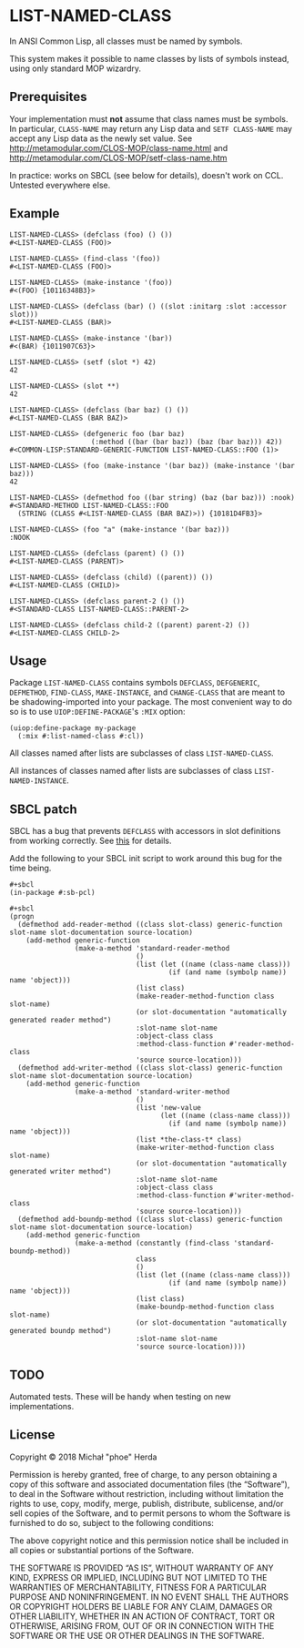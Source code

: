 # LIST-NAMED-CLASS

In ANSI Common Lisp, all classes must be named by symbols.

This system makes it possible to name classes by lists of symbols instead, using
only standard MOP wizardry.

## Prerequisites

Your implementation must **not** assume that class names must be symbols. In
particular, `CLASS-NAME` may return any Lisp data and `SETF CLASS-NAME` may
accept any Lisp data as the newly set value. See
http://metamodular.com/CLOS-MOP/class-name.html and
http://metamodular.com/CLOS-MOP/setf-class-name.htm

In practice: works on SBCL (see below for details), doesn't work on CCL.
Untested everywhere else.

## Example

```common-lisp
LIST-NAMED-CLASS> (defclass (foo) () ())
#<LIST-NAMED-CLASS (FOO)>

LIST-NAMED-CLASS> (find-class '(foo))
#<LIST-NAMED-CLASS (FOO)>

LIST-NAMED-CLASS> (make-instance '(foo))
#<(FOO) {10116348B3}>

LIST-NAMED-CLASS> (defclass (bar) () ((slot :initarg :slot :accessor slot)))
#<LIST-NAMED-CLASS (BAR)>

LIST-NAMED-CLASS> (make-instance '(bar))
#<(BAR) {1011907C63}>

LIST-NAMED-CLASS> (setf (slot *) 42)
42

LIST-NAMED-CLASS> (slot **)
42

LIST-NAMED-CLASS> (defclass (bar baz) () ())
#<LIST-NAMED-CLASS (BAR BAZ)>

LIST-NAMED-CLASS> (defgeneric foo (bar baz)
                    (:method ((bar (bar baz)) (baz (bar baz))) 42))
#<COMMON-LISP:STANDARD-GENERIC-FUNCTION LIST-NAMED-CLASS::FOO (1)>

LIST-NAMED-CLASS> (foo (make-instance '(bar baz)) (make-instance '(bar baz)))
42

LIST-NAMED-CLASS> (defmethod foo ((bar string) (baz (bar baz))) :nook)
#<STANDARD-METHOD LIST-NAMED-CLASS::FOO
  (STRING (CLASS #<LIST-NAMED-CLASS (BAR BAZ)>)) {10181D4FB3}>

LIST-NAMED-CLASS> (foo "a" (make-instance '(bar baz)))
:NOOK

LIST-NAMED-CLASS> (defclass (parent) () ())
#<LIST-NAMED-CLASS (PARENT)>

LIST-NAMED-CLASS> (defclass (child) ((parent)) ())
#<LIST-NAMED-CLASS (CHILD)>

LIST-NAMED-CLASS> (defclass parent-2 () ())
#<STANDARD-CLASS LIST-NAMED-CLASS::PARENT-2>

LIST-NAMED-CLASS> (defclass child-2 ((parent) parent-2) ())
#<LIST-NAMED-CLASS CHILD-2>
```

## Usage

Package `LIST-NAMED-CLASS` contains symbols `DEFCLASS`, `DEFGENERIC`,
`DEFMETHOD`, `FIND-CLASS`, `MAKE-INSTANCE`, and `CHANGE-CLASS` that are meant to
be shadowing-imported into your package. The most convenient way to do so is to
use `UIOP:DEFINE-PACKAGE`'s `:MIX` option:

```
(uiop:define-package my-package
  (:mix #:list-named-class #:cl))
```

All classes named after lists are subclasses of class `LIST-NAMED-CLASS`.

All instances of classes named after lists are subclasses of class
`LIST-NAMED-INSTANCE`.

## SBCL patch

SBCL has a bug that prevents `DEFCLASS` with accessors in slot definitions from
working correctly.
See [this](https://bugs.launchpad.net/sbcl/+bug/1796568) for details.

Add the following to your SBCL init script to work around this bug for the time
being.

```common-lisp
#+sbcl
(in-package #:sb-pcl)

#+sbcl
(progn
  (defmethod add-reader-method ((class slot-class) generic-function slot-name slot-documentation source-location)
    (add-method generic-function
                (make-a-method 'standard-reader-method
                               ()
                               (list (let ((name (class-name class)))
                                       (if (and name (symbolp name)) name 'object)))
                               (list class)
                               (make-reader-method-function class slot-name)
                               (or slot-documentation "automatically generated reader method")
                               :slot-name slot-name
                               :object-class class
                               :method-class-function #'reader-method-class
                               'source source-location)))
  (defmethod add-writer-method ((class slot-class) generic-function slot-name slot-documentation source-location)
    (add-method generic-function
                (make-a-method 'standard-writer-method
                               ()
                               (list 'new-value
                                     (let ((name (class-name class)))
                                       (if (and name (symbolp name)) name 'object)))
                               (list *the-class-t* class)
                               (make-writer-method-function class slot-name)
                               (or slot-documentation "automatically generated writer method")
                               :slot-name slot-name
                               :object-class class
                               :method-class-function #'writer-method-class
                               'source source-location)))
  (defmethod add-boundp-method ((class slot-class) generic-function slot-name slot-documentation source-location)
    (add-method generic-function
                (make-a-method (constantly (find-class 'standard-boundp-method))
                               class
                               ()
                               (list (let ((name (class-name class)))
                                       (if (and name (symbolp name)) name 'object)))
                               (list class)
                               (make-boundp-method-function class slot-name)
                               (or slot-documentation "automatically generated boundp method")
                               :slot-name slot-name
                               'source source-location))))

```

## TODO

Automated tests. These will be handy when testing on new implementations.

## License

Copyright © 2018 Michał "phoe" Herda

Permission is hereby granted, free of charge, to any person
obtaining a copy of this software and associated documentation
files (the “Software”), to deal in the Software without
restriction, including without limitation the rights to use,
copy, modify, merge, publish, distribute, sublicense, and/or sell
copies of the Software, and to permit persons to whom the
Software is furnished to do so, subject to the following
conditions:

The above copyright notice and this permission notice shall be
included in all copies or substantial portions of the Software.

THE SOFTWARE IS PROVIDED “AS IS”, WITHOUT WARRANTY OF ANY KIND,
EXPRESS OR IMPLIED, INCLUDING BUT NOT LIMITED TO THE WARRANTIES
OF MERCHANTABILITY, FITNESS FOR A PARTICULAR PURPOSE AND
NONINFRINGEMENT. IN NO EVENT SHALL THE AUTHORS OR COPYRIGHT
HOLDERS BE LIABLE FOR ANY CLAIM, DAMAGES OR OTHER LIABILITY,
WHETHER IN AN ACTION OF CONTRACT, TORT OR OTHERWISE, ARISING
FROM, OUT OF OR IN CONNECTION WITH THE SOFTWARE OR THE USE OR
OTHER DEALINGS IN THE SOFTWARE.
